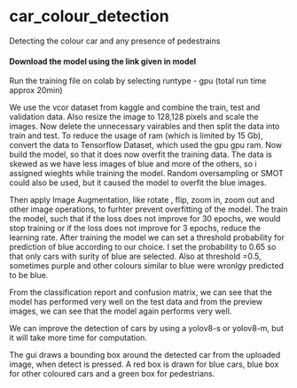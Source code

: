 # car_colour_detection
Detecting the colour car and any presence of pedestrains  

#### Download the model using the link given in model
Run the training file on colab by selecting runtype - gpu (total run time approx 20min)

We use the vcor dataset from kaggle and combine the train, test and validation data. Also resize the image to 128,128 pixels and scale the images. 
Now delete the unnecessary vairables and then split the data into train and test. To reduce the usage of ram (which is limited by 15 Gb), convert the data to Tensorflow Dataset, which used the gpu gpu ram.
Now build the model, so that it does now overfit the training data. The data is skewed as we have less images of blue and more of the others, so i assigned wieghts while training the model. Random oversampling or SMOT could also be used, but it caused the model to overfit the blue images. 

Then apply Image Augmentation, like rotate , flip, zoom in, zoom out and other image operations, to furhter prevent overfitting of the model. The train the model, such that if the loss does not improve for 30 epochs, we would stop training or if the loss does not improve for 3 epochs, reduce the learning rate. After training the model we can set a threshold probability for prediction of blue according to our choice. I set the probability  to 0.65 so that only cars with surity of blue are selected. Also at threshold =0.5, sometimes purple and other colours similar to blue were wronlgy predicted to be blue.

From the classification report and confusion matrix, we can see that the model has performed very well on the test data and from the preview images, we can see that the model again performs very well.

We can improve the detection of cars by using a yolov8-s or yolov8-m, but it will take more time for computation.

The gui draws a bounding box around the detected car from the uploaded image, when detect is pressed. A red box is drawn for blue cars, blue box for other coloured cars and a green box for pedestrians.

